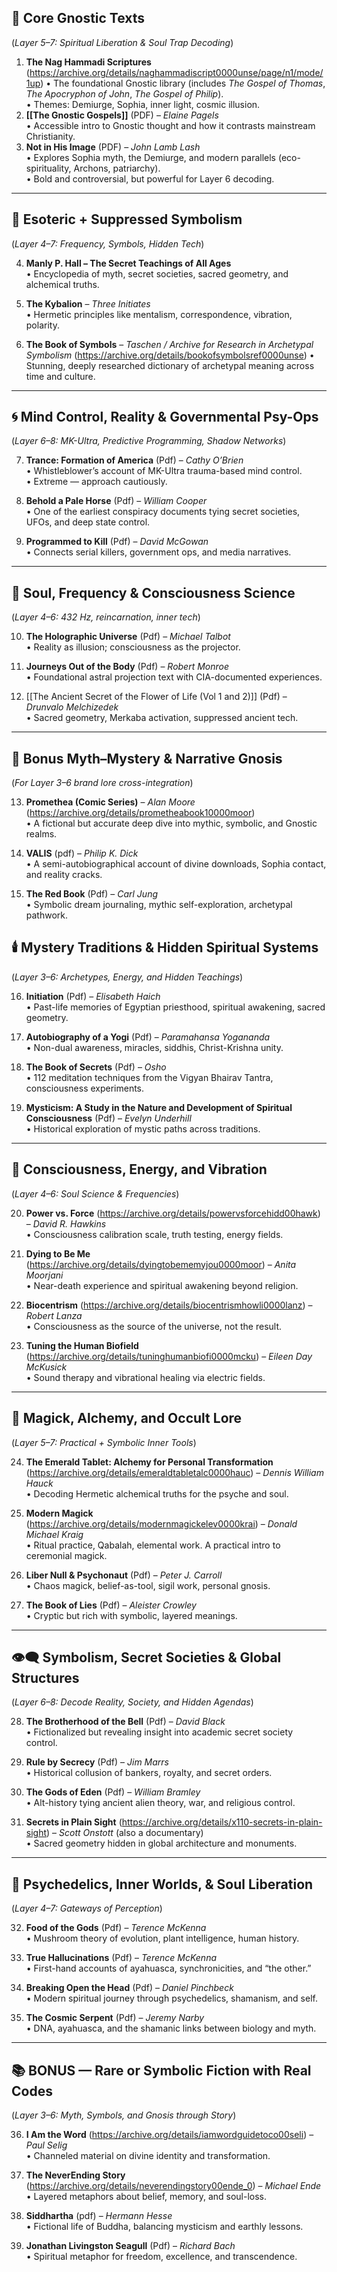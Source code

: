 ## 🧿 Core Gnostic Texts

(_Layer 5–7: Spiritual Liberation & Soul Trap Decoding_)

1. **The Nag Hammadi Scriptures**  (https://archive.org/details/naghammadiscript0000unse/page/n1/mode/1up)
    • The foundational Gnostic library (includes _The Gospel of Thomas_, _The Apocryphon of John_, _The Gospel of Philip_).  
    • Themes: Demiurge, Sophia, inner light, cosmic illusion.
2. **[[The Gnostic Gospels]]** (PDF) – _Elaine Pagels_  
    • Accessible intro to Gnostic thought and how it contrasts mainstream Christianity.
3. **Not in His Image** (PDF) – _John Lamb Lash_  
    • Explores Sophia myth, the Demiurge, and modern parallels (eco-spirituality, Archons, patriarchy).  
    • Bold and controversial, but powerful for Layer 6 decoding.


---

## 🔐 Esoteric + Suppressed Symbolism

(_Layer 4–7: Frequency, Symbols, Hidden Tech_)

4. **Manly P. Hall – The Secret Teachings of All Ages**  
    • Encyclopedia of myth, secret societies, sacred geometry, and alchemical truths.

5. **The Kybalion** – _Three Initiates_  
    • Hermetic principles like mentalism, correspondence, vibration, polarity.

6. **The Book of Symbols** – _Taschen / Archive for Research in Archetypal Symbolism_  (https://archive.org/details/bookofsymbolsref0000unse)
    • Stunning, deeply researched dictionary of archetypal meaning across time and culture.


---

## 🌀 Mind Control, Reality & Governmental Psy-Ops

(_Layer 6–8: MK-Ultra, Predictive Programming, Shadow Networks_)

7. **Trance: Formation of America** (Pdf) – _Cathy O’Brien_  
    • Whistleblower’s account of MK-Ultra trauma-based mind control.  
    • Extreme — approach cautiously.

8. **Behold a Pale Horse** (Pdf) – _William Cooper_  
    • One of the earliest conspiracy documents tying secret societies, UFOs, and deep state control.

9. **Programmed to Kill** (Pdf) – _David McGowan_  
    • Connects serial killers, government ops, and media narratives.


---

## 🧬 Soul, Frequency & Consciousness Science

(_Layer 4–6: 432 Hz, reincarnation, inner tech_)

10. **The Holographic Universe** (Pdf) – _Michael Talbot_  
    • Reality as illusion; consciousness as the projector.

11. **Journeys Out of the Body** (Pdf) – _Robert Monroe_  
    • Foundational astral projection text with CIA-documented experiences.

12. [[The Ancient Secret of the Flower of Life (Vol 1 and 2)]] (Pdf) – _Drunvalo Melchizedek_  
    • Sacred geometry, Merkaba activation, suppressed ancient tech.


---

## 🐍 Bonus Myth–Mystery & Narrative Gnosis

(_For Layer 3–6 brand lore cross-integration_)

13. **Promethea (Comic Series)**  – _Alan Moore_ (https://archive.org/details/prometheabook10000moor)  
    • A fictional but accurate deep dive into mythic, symbolic, and Gnostic realms.

14. **VALIS** (pdf) – _Philip K. Dick_  
    • A semi-autobiographical account of divine downloads, Sophia contact, and reality cracks.

15. **The Red Book** (Pdf) – _Carl Jung_  
    • Symbolic dream journaling, mythic self-exploration, archetypal pathwork.

## 🕯️ **Mystery Traditions & Hidden Spiritual Systems**

(_Layer 3–6: Archetypes, Energy, and Hidden Teachings_)

16. **Initiation** (Pdf) – _Elisabeth Haich_  
    • Past-life memories of Egyptian priesthood, spiritual awakening, sacred geometry.
    
17. **Autobiography of a Yogi** (Pdf) – _Paramahansa Yogananda_  
    • Non-dual awareness, miracles, siddhis, Christ-Krishna unity.
    
18. **The Book of Secrets** (Pdf) – _Osho_  
    • 112 meditation techniques from the Vigyan Bhairav Tantra, consciousness experiments.
    
19. **Mysticism: A Study in the Nature and Development of Spiritual Consciousness** (Pdf) – _Evelyn Underhill_  
    • Historical exploration of mystic paths across traditions.
    

---

## 🧬 **Consciousness, Energy, and Vibration**

(_Layer 4–6: Soul Science & Frequencies_)

20. **Power vs. Force** (https://archive.org/details/powervsforcehidd00hawk) – _David R. Hawkins_  
    • Consciousness calibration scale, truth testing, energy fields.
    
21. **Dying to Be Me** (https://archive.org/details/dyingtobememyjou0000moor) – _Anita Moorjani_  
    • Near-death experience and spiritual awakening beyond religion.
    
22. **Biocentrism** (https://archive.org/details/biocentrismhowli0000lanz) – _Robert Lanza_  
    • Consciousness as the source of the universe, not the result.
    
23. **Tuning the Human Biofield** (https://archive.org/details/tuninghumanbiofi0000mcku) – _Eileen Day McKusick_  
    • Sound therapy and vibrational healing via electric fields.
    

---

## 🔮 **Magick, Alchemy, and Occult Lore**

(_Layer 5–7: Practical + Symbolic Inner Tools_)

24. **The Emerald Tablet: Alchemy for Personal Transformation** (https://archive.org/details/emeraldtabletalc0000hauc) – _Dennis William Hauck_  
    • Decoding Hermetic alchemical truths for the psyche and soul.
    
25. **Modern Magick** (https://archive.org/details/modernmagickelev0000krai) – _Donald Michael Kraig_  
    • Ritual practice, Qabalah, elemental work. A practical intro to ceremonial magick.
    
26. **Liber Null & Psychonaut** (Pdf) – _Peter J. Carroll_  
    • Chaos magick, belief-as-tool, sigil work, personal gnosis.
    
27. **The Book of Lies** (Pdf) – _Aleister Crowley_  
    • Cryptic but rich with symbolic, layered meanings.
    

---

## 👁️‍🗨️ **Symbolism, Secret Societies & Global Structures**

(_Layer 6–8: Decode Reality, Society, and Hidden Agendas_)

28. **The Brotherhood of the Bell** (Pdf) – _David Black_  
    • Fictionalized but revealing insight into academic secret society control.
    
29. **Rule by Secrecy** (Pdf) – _Jim Marrs_  
    • Historical collusion of bankers, royalty, and secret orders.
    
30. **The Gods of Eden** (Pdf) – _William Bramley_  
    • Alt-history tying ancient alien theory, war, and religious control.
    
31. **Secrets in Plain Sight** (https://archive.org/details/x110-secrets-in-plain-sight) – _Scott Onstott_ (also a documentary)  
    • Sacred geometry hidden in global architecture and monuments.
    

---

## 🧠 **Psychedelics, Inner Worlds, & Soul Liberation**

(_Layer 4–7: Gateways of Perception_)

32. **Food of the Gods** (Pdf) – _Terence McKenna_  
    • Mushroom theory of evolution, plant intelligence, human history.
    
33. **True Hallucinations** (Pdf) – _Terence McKenna_  
    • First-hand accounts of ayahuasca, synchronicities, and “the other.”
    
34. **Breaking Open the Head** (Pdf) – _Daniel Pinchbeck_  
    • Modern spiritual journey through psychedelics, shamanism, and self.
    
35. **The Cosmic Serpent** (Pdf) – _Jeremy Narby_  
    • DNA, ayahuasca, and the shamanic links between biology and myth.
    

---

## 📚 BONUS — Rare or Symbolic Fiction with Real Codes

(_Layer 3–6: Myth, Symbols, and Gnosis through Story_)

36. **I Am the Word** (https://archive.org/details/iamwordguidetoco00seli) – _Paul Selig_  
    • Channeled material on divine identity and transformation.
    
37. **The NeverEnding Story** (https://archive.org/details/neverendingstory00ende_0) – _Michael Ende_  
    • Layered metaphors about belief, memory, and soul-loss.
    
38. **Siddhartha** (pdf) – _Hermann Hesse_  
    • Fictional life of Buddha, balancing mysticism and earthly lessons.
    
39. **Jonathan Livingston Seagull** (Pdf) – _Richard Bach_  
    • Spiritual metaphor for freedom, excellence, and transcendence.